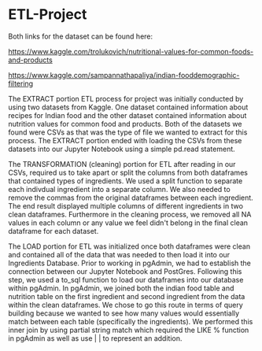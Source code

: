 # ETL-Project



Both links for the dataset can be found here:

https://www.kaggle.com/trolukovich/nutritional-values-for-common-foods-and-products

https://www.kaggle.com/sampannathapaliya/indian-fooddemographic-filtering

The EXTRACT portion ETL process for project was initially conducted by using two datasets from Kaggle. One dataset contained information about recipes for Indian food and the other dataset contained information about nutrition values for common food and products. Both of the datasets we found were CSVs as that was the type of file we wanted to extract for this process. The EXTRACT portion ended with loading the CSVs from these datasets into our Jupyter Notebook using a simple pd.read statement.

The TRANSFORMATION (cleaning) portion for ETL after reading in our CSVs, required us to take apart or split the columns from both dataframes that contained types of ingredients. We used a split function to separate each indivdual ingredient into a separate column. We also needed to remove the commas from the original dataframes between each ingredient. The end result displayed multiple columns of different ingredients in two clean dataframes. Furthermore in the cleaning process, we removed all NA values in each column or any value we feel didn't belong in the final clean dataframe for each dataset. 

The LOAD portion for ETL was initialized once both dataframes were clean and contained all of the data that was needed to then load it into our Ingredients Database. Prior to working in pgAdmin, we had to establish the connection between our Jupyter Notebook and PostGres. Following this step, we used a to_sql function to load our dataframes into our database within pgAdmin. In pgAdmin, we joined both the indian food table and nutrition table on the first ingredient and second ingredient from the data within the clean dataframes. We chose to go this route in terms of query building because we wanted to see how many values would essentially match between each table (specifically the ingredients). We performed this inner join by using partial string match which required the LIKE % function in pgAdmin as well as use | | to represent an addition. 
